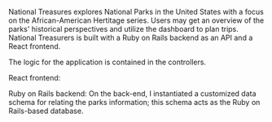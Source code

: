 National Treasures explores National Parks in the United States with a focus on the African-American Hertitage series. Users may get an overview of the parks' historical perspectives and utilize the dashboard to plan trips. National Treasurers is built with a Ruby on Rails backend as an API and a React frontend.

The logic for the application is contained in the controllers.

React frontend:

Ruby on Rails backend:
On the back-end, I instantiated a customized data schema for relating the parks information; this schema acts as the Ruby on Rails-based database.